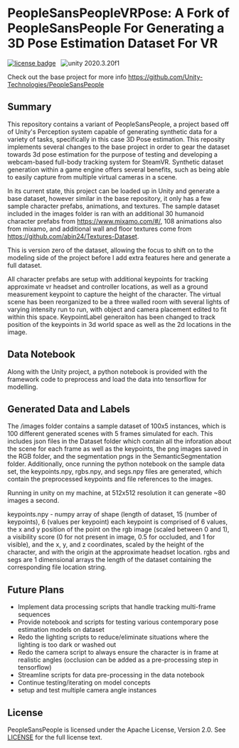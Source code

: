 # PeopleSansPeopleVRPose: A Fork of PeopleSansPeople For Generating a 3D Pose Estimation Dataset For VR

[![license badge](https://img.shields.io/badge/license-Apache--2.0-green.svg)](LICENSE.md)
&nbsp;
<img src="https://img.shields.io/badge/unity-2020.3.20f1-green.svg?style=flat-square" alt="unity 2020.3.20f1">
  
  
Check out the base project for more info https://github.com/Unity-Technologies/PeopleSansPeople

## Summary
This repository contains a variant of PeopleSansPeople, a project based off of Unity's Perception system capable of generating synthetic data for a variety of tasks, specifically in this case 3D Pose estimation. This reposity implements several changes to the base project in order to gear the dataset towards 3d pose estimation for the purpose of testing and developing a webcam-based full-body tracking system for SteamVR. Synthetic dataset generation within a game engine offers several benefits, such as being able to easily capture from multiple virtual cameras in a scene.

In its current state, this project can be loaded up in Unity and generate a base dataset, however similar in the base repository, it only has a few sample character prefabs, animations, and textures. The sample dataset included in the images folder is ran with an additional 30 humanoid character prefabs from https://www.mixamo.com/#/, 108 animations also from mixamo, and additional wall and floor textures come from https://github.com/abin24/Textures-Dataset.

This is version zero of the dataset, allowing the focus to shift on to the modeling side of the project before I add extra features here and generate a full dataset.

All character prefabs are setup with additional keypoints for tracking approximate vr headset and controller locations, as well as a ground measurement keypoint to capture the height of the character.
The virtual scene has been reorganized to be a three walled room with several lights of varying intensity run to run, with object and camera placement edited to fit within this space.
KeypointLabel generaiton has been changed to track position of the keypoints in 3d world space as well as the 2d locations in the image.

## Data Notebook
Along with the Unity project, a python notebook is provided with the framework code to preprocess and load the data into tensorflow for modelling. 

## Generated Data and Labels
The /images folder contains a sample dataset of 100x5 instances, which is 100 different generated scenes with 5 frames simulated for each. This includes json files in the Dataset folder which contain all the inforation about the scene for each frame as well as the keypoints, the png images saved in the RGB folder, and the segmentation pngs in the SemanticSegmentation folder. Additionally, once running the python notebook on the sample data set, the keypoints.npy, rgbs.npy, and segs.npy files are generated, which contain the preprocessed keypoints and file references to the images.

Running in unity on my machine, at 512x512 resolution it can generate ~80 images a second.

keypoints.npy - numpy array of shape (length of dataset, 15 (number of keypoints), 6 (values per keypoint)
each keypoint is comprised of 6 values, the x and y position of the point on the rgb image (scaled between 0 and 1), a visibility score (0 for not present in image, 0.5 for occluded, and 1 for visible), and the x, y, and z coordinates, scaled by the height of the character, and with the origin at the approximate headset location.
rgbs and segs are 1 dimensional arrays the length of the dataset containing the corresponding file location string.

## Future Plans
* Implement data processing scripts that handle tracking multi-frame sequences
* Provide notebook and scripts for testing various contemporary pose estimation models on dataset
* Redo the lighting scripts to reduce/eliminate situations where the lighting is too dark or washed out
* Redo the camera script to always ensure the character is in frame at realistic angles (occlusion can be added as a pre-processing step in tensorflow)
* Streamline scripts for data pre-processing in the data notebook
* Continue testing/iterating on model concepts
* setup and test multiple camera angle instances


## License
PeopleSansPeople is licensed under the Apache License, Version 2.0. See [LICENSE](LICENSE.md) for the full license text.
